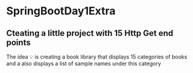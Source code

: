 # SpringBootDay1Extra
## Cteating a little project with 15 Http Get end points

The idea 💡 is creating a book library that displays 15 categories of books and a also displays a list of sample names under this category
